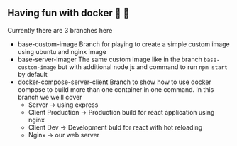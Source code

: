 ## Having fun with docker 🐳 🐳

Currently there are 3 branches here

- base-custom-image
  Branch for playing to create a simple custom image using ubuntu and nginx image
- base-server-imager
  The same custom image like in the branch `base-custom-image` but with additional node js and command to run `npm start` by default
- docker-compose-server-client
  Branch to show how to use docker compose to build more than one container in one command.
  In this branch we weill cover
  - Server -> using express
  - Client Production -> Production build for react application using nginx
  - Client Dev -> Development buld for react with hot reloading
  - Nginx -> our web server
